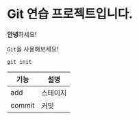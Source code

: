 # Git 연습 프로젝트입니다.

**안녕**하세요!

`Git`을 사용해보세요!

```
git init
```

|기능|설명|
|---|---|
|add|스테이지|
|commit|커밋|

